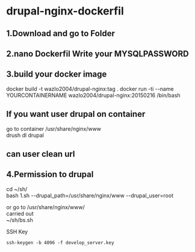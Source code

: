 # drupal-nginx-dockerfil
## 1.Download and go to Folder

## 2.nano Dockerfil Write your MYSQLPASSWORD

## 3.build your docker image
docker build -t wazlo2004/drupal-nginx:tag .
docker run -ti --name YOURCONTAINERNAME wazlo2004/drupal-nginx:20150216 /bin/bash

## If you want user drupal on container  
go to container /usr/share/nginx/www  
drush dl drupal  
## can user clean url

## 4.Permission to drupal  

cd ~/sh/  
bash 1.sh --drupal_path=/usr/share/nginx/www --drupal_user=root  

or go to /usr/share/nginx/www/  
carried out  
~/sh/bs.sh



SSH Key

```
ssh-keygen -b 4096 -f develop_server.key
```

